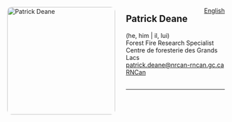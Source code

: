 <a href="https://cffdrs.github.io/website_en/contact/Patrick_Deane/" target="_self" style="float: right;"> English </a>

<img 
    style="height: 250px;
           border-radius: 10px;
           margin: auto;
           float: left;
           margin-right: 25px"
    src="../pdeane.jpg" 
    alt="Patrick Deane">
</img>

## Patrick Deane
(he, him | il, lui)  
Forest Fire Research Specialist  
Centre de foresterie des Grands Lacs  
[patrick.deane@nrcan-rncan.gc.ca](mailto:Patrick.Deane@NRCan-RNCan.gc.ca)  
[RNCan](https://cfs.nrcan.gc.ca/employes/vue/pdeane)  
<br>

---
